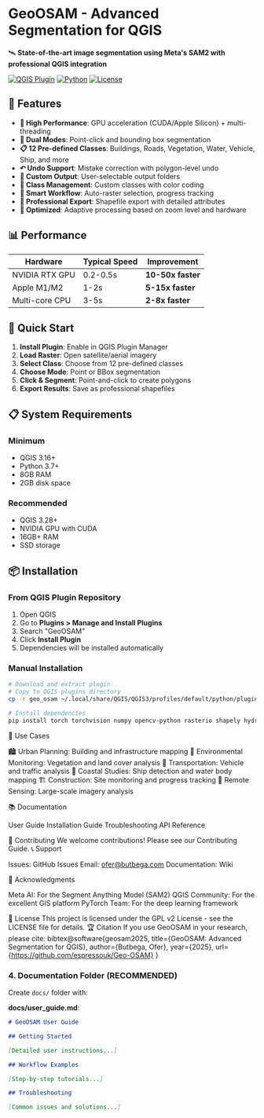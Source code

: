 # GeoOSAM - Advanced Segmentation for QGIS

🛰️ **State-of-the-art image segmentation using Meta's SAM2 with professional QGIS integration**

[![QGIS Plugin](https://img.shields.io/badge/QGIS-Plugin-green)](https://plugins.qgis.org)
[![Python](https://img.shields.io/badge/Python-3.7+-blue)](https://python.org)
[![License](https://img.shields.io/badge/License-GPL%20v2-blue.svg)](LICENSE)

## 🌟 Features

- **🚀 High Performance**: GPU acceleration (CUDA/Apple Silicon) + multi-threading
- **🎯 Dual Modes**: Point-click and bounding box segmentation
- **📋 12 Pre-defined Classes**: Buildings, Roads, Vegetation, Water, Vehicle, Ship, and more
- **↶ Undo Support**: Mistake correction with polygon-level undo
- **📁 Custom Output**: User-selectable output folders
- **🎨 Class Management**: Custom classes with color coding
- **📡 Smart Workflow**: Auto-raster selection, progress tracking
- **💾 Professional Export**: Shapefile export with detailed attributes
- **🔧 Optimized**: Adaptive processing based on zoom level and hardware

## 📊 Performance

| Hardware       | Typical Speed | Improvement       |
| -------------- | ------------- | ----------------- |
| NVIDIA RTX GPU | 0.2-0.5s      | **10-50x faster** |
| Apple M1/M2    | 1-2s          | **5-15x faster**  |
| Multi-core CPU | 3-5s          | **2-8x faster**   |

## 🚀 Quick Start

1. **Install Plugin**: Enable in QGIS Plugin Manager
2. **Load Raster**: Open satellite/aerial imagery
3. **Select Class**: Choose from 12 pre-defined classes
4. **Choose Mode**: Point or BBox segmentation
5. **Click & Segment**: Point-and-click to create polygons
6. **Export Results**: Save as professional shapefiles

## 📋 System Requirements

### Minimum

- QGIS 3.16+
- Python 3.7+
- 8GB RAM
- 2GB disk space

### Recommended

- QGIS 3.28+
- NVIDIA GPU with CUDA
- 16GB+ RAM
- SSD storage

## 📦 Installation

### From QGIS Plugin Repository

1. Open QGIS
2. Go to **Plugins > Manage and Install Plugins**
3. Search "GeoOSAM"
4. Click **Install Plugin**
5. Dependencies will be installed automatically

### Manual Installation

```bash
# Download and extract plugin
# Copy to QGIS plugins directory
cp -r geo_osam ~/.local/share/QGIS/QGIS3/profiles/default/python/plugins/

# Install dependencies
pip install torch torchvision numpy opencv-python rasterio shapely hydra-core
```

🎯 Use Cases

🏙️ Urban Planning: Building and infrastructure mapping
🌱 Environmental Monitoring: Vegetation and land cover analysis
🚗 Transportation: Vehicle and traffic analysis
🌊 Coastal Studies: Ship detection and water body mapping
🏗️ Construction: Site monitoring and progress tracking
📡 Remote Sensing: Large-scale imagery analysis

📚 Documentation

User Guide
Installation Guide
Troubleshooting
API Reference

🤝 Contributing
We welcome contributions! Please see our Contributing Guide.
📞 Support

Issues: GitHub Issues
Email: ofer@butbega.com
Documentation: Wiki

🙏 Acknowledgments

Meta AI: For the Segment Anything Model (SAM2)
QGIS Community: For the excellent GIS platform
PyTorch Team: For the deep learning framework

📄 License
This project is licensed under the GPL v2 License - see the LICENSE file for details.
🏆 Citation
If you use GeoOSAM in your research, please cite:
bibtex@software{geosam2025,
title={GeoOSAM: Advanced Segmentation for QGIS},
author={Butbega, Ofer},
year={2025},
url={https://github.com/espressouk/Geo-OSAM}
}

### **4. Documentation Folder** (RECOMMENDED)

Create `docs/` folder with:

**docs/user_guide.md**:

```markdown
# GeoOSAM User Guide

## Getting Started

[Detailed user instructions...]

## Workflow Examples

[Step-by-step tutorials...]

## Troubleshooting

[Common issues and solutions...]
```

